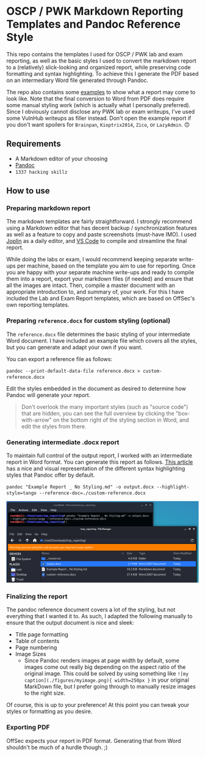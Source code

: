 # OSCP / PWK Markdown Reporting Templates and Pandoc Reference Style

This repo contains the templates I used for OSCP / PWK lab and exam reporting, as well as the basic styles I used to convert the markdown report to a (relatively) slick-looking and organized report, while preserving code formatting and syntax highlighting. To achieve this I generate the PDF based on an intermediary Word file generated through Pandoc.

The repo also contains some [examples](https://github.com/chvancooten/OSCP-MarkdownReportingTemplates/tree/master/Examples) to show what a report may come to look like. Note that the final conversion to Word from PDF does require some manual styling work (which is actually what I personally preferred). Since I obviously cannot disclose any PWK lab or exam writeups, I've used some VulnHub writeups as filler instead. Don't open the example report if you don't want spoilers for `Brainpan`, `Kioptrix2014`, `Zico`, or `LazyAdmin`. 🙃

## Requirements

- A Markdown editor of your choosing
- [Pandoc](https://pandoc.org/)
- `1337 hacking skillz`

## How to use

### Preparing markdown report

The markdown templates are fairly straightforward. I strongly recommend using a Markdown editor that has decent backup / synchronization features as well as a feature to copy and paste screenshots (must-have IMO). I used [Joplin](https://joplinapp.org/) as a daily editor, and [VS Code](https://code.visualstudio.com/docs/languages/markdown) to compile and streamline the final report.

While doing the labs or exam, I would recommend keeping separate write-ups per machine, based on the template you aim to use for reporting. Once you are happy with your separate machine write-ups and ready to compile them into a report, export your markdown files (if needed) and ensure that all the images are intact. Then, compile a master document with an appropriate introduction to, and summary of, your work. For this I have included the Lab and Exam Report templates, which are based on OffSec's own reporting templates.

### Preparing `reference.docx` for custom styling (optional)

The `reference.docx` file determines the basic styling of your intermediate Word document. I have included an example file which covers all the styles, but you can generate and adapt your own if you want.

You can export a reference file as follows:

```
pandoc --print-default-data-file reference.docx > custom-reference.docx
```

Edit the styles embedded in the document as desired to determine how Pandoc will generate your report. 

> Don't overlook the many important styles (such as "source code") that are hidden, you can see the full overview by clicking the "box-with-arrow" on the bottom right of the styling section in Word, and edit the styles from there.

### Generating intermediate .docx report

To maintain full control of the output report, I worked with an intermediate report in Word format. You can generate this report as follows. [This article](https://www.garrickadenbuie.com/blog/pandoc-syntax-highlighting-examples/) has a nice and visual representation of the different syntax highlighting styles that Pandoc offer by default.

```
pandoc "Example Report _ No Styling.md" -o output.docx --highlight-style=tango --reference-doc=./custom-reference.docx
```

![Generating the docx report](./_resources/GeneratingReport.png)

### Finalizing the report 

The pandoc reference document covers a lot of the styling, but not everything that I wanted it to. As such, I adapted the following manually to ensure that the output document is nice and sleek:

- Title page formatting
- Table of contents
- Page numbering
- Image Sizes
  - Since Pandoc renders images at page width by default, some images come out really big depending on the aspect ratio of the original image. This could be solved by using something like `![my caption](./figures/myimage.png){ width=250px }` in your original MarkDown file, but I prefer going through to manually resize images to the right size.

Of course, this is up to your preference! At this point you can tweak your styles or formatting as you desire.

### Exporting PDF

OffSec expects your report in PDF format. Generating that from Word shouldn't be much of a hurdle though. ;)
